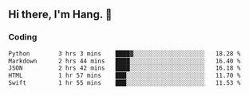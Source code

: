 ## Hi there, I'm Hang. 👋

### Coding

<!--START_SECTION:waka-->

```txt
Python        3 hrs 3 mins    ████▓░░░░░░░░░░░░░░░░░░░░   18.28 %
Markdown      2 hrs 44 mins   ████░░░░░░░░░░░░░░░░░░░░░   16.40 %
JSON          2 hrs 42 mins   ████░░░░░░░░░░░░░░░░░░░░░   16.18 %
HTML          1 hr 57 mins    ███░░░░░░░░░░░░░░░░░░░░░░   11.70 %
Swift         1 hr 55 mins    ███░░░░░░░░░░░░░░░░░░░░░░   11.53 %
```

<!--END_SECTION:waka-->
